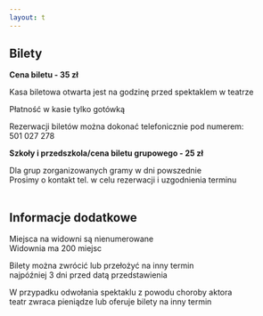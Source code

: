 ```yaml
---
layout: t
---
```


## Bilety

**Cena biletu - 35 zł**  

Kasa biletowa otwarta jest na godzinę przed spektaklem w teatrze  

Płatność w kasie tylko gotówką  

Rezerwacji biletów można dokonać telefonicznie pod numerem:  
501 027 278  

**Szkoły i przedszkola/cena biletu grupowego - 25 zł**  

Dla grup zorganizowanych gramy w dni powszednie  
Prosimy o kontakt tel. w celu rezerwacji i uzgodnienia terminu  
<br />

## Informacje dodatkowe

Miejsca na widowni są nienumerowane  
Widownia ma 200 miejsc  

Bilety można zwrócić lub przełożyć na inny termin  
najpóźniej 3 dni przed datą przedstawienia  

W przypadku odwołania spektaklu z powodu choroby aktora  
teatr zwraca pieniądze lub oferuje bilety na inny termin